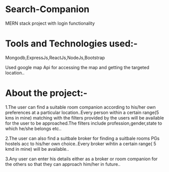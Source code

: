 # Search-Companion
MERN stack project with login functionality
# Tools and Technologies used:-
Mongodb,ExpressJs,ReactJs,NodeJs,Bootstrap

Used google map Api for accessing the map and getting the targeted location..

# About the project:-
1.The user can find a suitable room companion according to his/her own preferences at a particular location..Every person within a certain 
range(5 kms in mine) matching with the filters provided by the users will be available for the user to be approached.The filters include 
profession,gender,state to which he/she belongs etc..

2.The user can also find a suitbale broker for finding a suitbale rooms PGs hostels acc to his/her own choice..Every broker wihtin a certain
range( 5 kmd in mine) will be available..


3.Any user can enter his details either as a broker or room companion for the others so that they can approach him/her in future..

